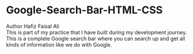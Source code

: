 # Google-Search-Bar-HTML-CSS
Author Hafiz Faisal Ali
<br>
This is part of my practice that I have built during my development journey. This is a complete Google search bar where you can search up and get all kinds of information like we do with Google.
